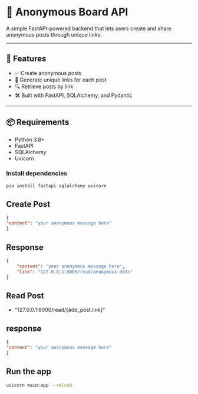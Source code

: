 # 📝 Anonymous Board API

A simple FastAPI-powered backend that lets users create and share anonymous posts through unique links.

---

## 🚀 Features

- ✅ Create anonymous posts
- 🔗 Generate unique links for each post
- 🔍 Retrieve posts by link
- 🛠 Built with FastAPI, SQLAlchemy, and Pydantic

---

## 📦 Requirements

- Python 3.8+
- FastAPI
- SQLAlchemy
- Uvicorn

### Install dependencies

```bash
pip install fastapi sqlalchemy uvicorn

```
## Create Post
```json
{
"content": "your anonymous message here"
}
```

## Response
```json
{
    "content": "your anonymous message here",
    "link": "127.0.0.1:8000/read/anonymous-dd3c"
}
```
## Read Post

- "127.0.0.1:8000/read/{add_post.link}"

## response
```json
{
"content": "your anonymous message here"
}
```
## Run the app

```bash 
uvicorn main:app --reload
